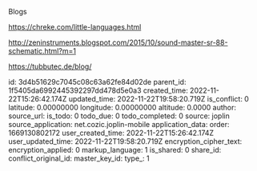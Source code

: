 Blogs

https://chreke.com/little-languages.html

http://zeninstruments.blogspot.com/2015/10/sound-master-sr-88-schematic.html?m=1

https://tubbutec.de/blog/

id: 3d4b51629c7045c08c63a62fe84d02de
parent_id: 1f5405da6992445392297dd478d5e0a3
created_time: 2022-11-22T15:26:42.174Z
updated_time: 2022-11-22T19:58:20.719Z
is_conflict: 0
latitude: 0.00000000
longitude: 0.00000000
altitude: 0.0000
author: 
source_url: 
is_todo: 0
todo_due: 0
todo_completed: 0
source: joplin
source_application: net.cozic.joplin-mobile
application_data: 
order: 1669130802172
user_created_time: 2022-11-22T15:26:42.174Z
user_updated_time: 2022-11-22T19:58:20.719Z
encryption_cipher_text: 
encryption_applied: 0
markup_language: 1
is_shared: 0
share_id: 
conflict_original_id: 
master_key_id: 
type_: 1